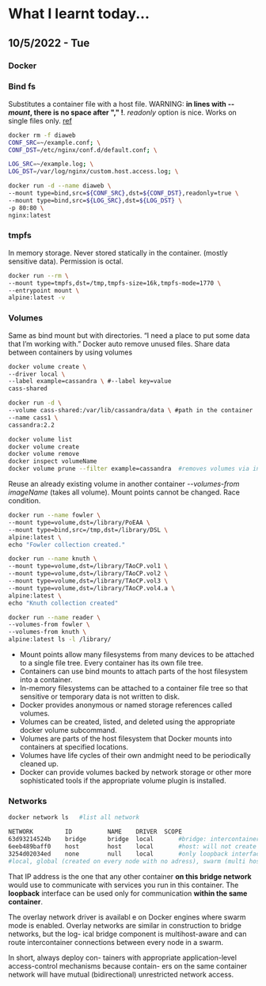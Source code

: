 # What I learnt today...

## 10/5/2022 - Tue
### Docker
### Bind fs
Substitutes a container file with a host file. WARNING: **in lines with *--mount*, there is no space after "," !**. *readonly* option is nice.
Works on single files only. [ref](https://docs.docker.com/storage/bind-mounts/)

```bash
docker rm -f diaweb
CONF_SRC=~/example.conf; \
CONF_DST=/etc/nginx/conf.d/default.conf; \

LOG_SRC=~/example.log; \
LOG_DST=/var/log/nginx/custom.host.access.log; \

docker run -d --name diaweb \
--mount type=bind,src=${CONF_SRC},dst=${CONF_DST},readonly=true \
--mount type=bind,src=${LOG_SRC},dst=${LOG_DST} \
-p 80:80 \
nginx:latest
```
### tmpfs
In memory storage. Never stored statically in the container. (mostly sensitive data). Permission is octal.
```bash
docker run --rm \
--mount type=tmpfs,dst=/tmp,tmpfs-size=16k,tmpfs-mode=1770 \
--entrypoint mount \
alpine:latest -v
```
### Volumes
Same as bind mount but with directories. “I need a place to put some data that I’m working with.” Docker auto remove unused files. Share data between containers by using volumes
```bash
docker volume create \
--driver local \
--label example=cassandra \ #--label key=value
cass-shared
```

```bash
docker run -d \
--volume cass-shared:/var/lib/cassandra/data \ #path in the container
--name cass1 \
cassandra:2.2
```

```bash
docker volume list
docker volume create
docker volume remove
docker inspect volumeName
docker volume prune --filter example=cassandra  #removes volumes via interactive confirmation (--force to supress)
```

Reuse an already existing volume in another container *--volumes-from imageName* (takes all volume). Mount points cannot be changed. Race condition.

```bash
docker run --name fowler \
--mount type=volume,dst=/library/PoEAA \
--mount type=bind,src=/tmp,dst=/library/DSL \
alpine:latest \
echo "Fowler collection created."

docker run --name knuth \
--mount type=volume,dst=/library/TAoCP.vol1 \
--mount type=volume,dst=/library/TAoCP.vol2 \
--mount type=volume,dst=/library/TAoCP.vol3 \
--mount type=volume,dst=/library/TAoCP.vol4.a \
alpine:latest \
echo "Knuth collection created"

docker run --name reader \
--volumes-from fowler \
--volumes-from knuth \
alpine:latest ls -l /library/
```

* Mount points allow many filesystems from many devices to be attached to a single file tree. Every container has its own file tree.
* Containers can use bind mounts to attach parts of the host filesystem into a container.
* In-memory filesystems can be attached to a container file tree so that sensitive or temporary data is not written to disk.
* Docker provides anonymous or named storage references called volumes.
* Volumes can be created, listed, and deleted using the appropriate docker volume subcommand.
* Volumes are parts of the host filesystem that Docker mounts into containers at specified locations.
* Volumes have life cycles of their own andmight need to be periodically cleaned up.
* Docker can provide volumes backed by network storage or other more sophisticated tools if the appropriate volume plugin is installed.

### Networks

```bash
docker network ls   #list all network
```

```bash
NETWORK         ID          NAME    DRIVER  SCOPE
63d93214524b    bridge      bridge  local       #bridge: intercontainer connectivity on one machine (not recommended. use own bridge network)
6eeb489baff0    host        host    local       #host: will not create any network (localhost)
3254d02034ed    none        null    local       #only loopback interface available
#local, global (created on every node with no adress), swarm (multi host, cluster wide)
```

That IP address is the one that any other container **on this bridge network** would use to communicate with services you run in this container. 
The **loopback** interface can be used only for communication **within the same container**.

The overlay network driver is availabl e on Docker engines where swarm mode is
enabled. Overlay networks are similar in construction to bridge networks, but the log-
ical bridge component is multihost-aware and can route intercontainer connections
between every node in a swarm.

In short, always deploy con-
tainers with appropriate application-level access-control mechanisms because contain-
ers on the same container network will have mutual (bidirectional) unrestricted
network access.